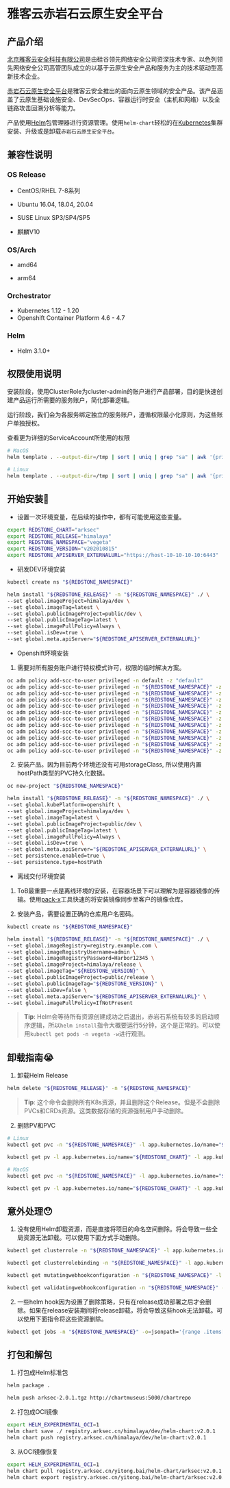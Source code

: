 # 雅客云赤岩石云原生安全平台

## 产品介绍

[北京雅客云安全科技有限公司](https://www.arksec.cn/)是由硅谷领先网络安全公司资深技术专家、以色列领先网络安全公司高管团队成立的以基于云原生安全产品和服务为主的技术驱动型高新技术企业。

[赤岩石云原生安全平台](https://www.arksec.cn)是雅客云安全推出的面向云原生领域的安全产品。该产品涵盖了云原生基础设施安全、DevSecOps、容器运行时安全（主机和网络）以及全链路攻击回溯分析等能力。

产品使用[Helm](https://helm.sh)包管理器进行资源管理。使用`helm-chart`轻松的在[Kubernetes](http://kubernetes.io)集群安装、升级或是卸载`赤岩石云原生安全平台`。

## 兼容性说明

### OS Release

- CentOS/RHEL 7-8系列

- Ubuntu 16.04, 18.04, 20.04

- SUSE Linux SP3/SP4/SP5

- 麒麟V10

### OS/Arch

- amd64

- arm64

### Orchestrator

- Kubernetes 1.12 - 1.20
- Openshift Container Platform 4.6 - 4.7

### Helm

- Helm 3.1.0+

## 权限使用说明

安装阶段，使用ClusterRole为cluster-admin的账户进行产品部署，目的是快速创建产品运行所需要的服务账户，简化部署逻辑。

运行阶段，我们会为各服务绑定独立的服务账户，遵循权限最小化原则，为这些账户单独授权。

查看更为详细的ServiceAccount所使用的权限

```bash
# MacOS
helm template . --output-dir=/tmp | sort | uniq | grep "sa" | awk '{print $2}'  | xargs -n1 -I L cat "L"

# Linux
helm template . --output-dir=/tmp | sort | uniq | grep "sa" | awk '{print $2}'  | xargs -i cat {}
```

## 开始安装🚀

* 设置一次环境变量，在后续的操作中，都有可能使用这些变量。

```bash
export REDSTONE_CHART="arksec"
export REDSTONE_RELEASE="himalaya"
export REDSTONE_NAMESPACE="vegeta"
export REDSTONE_VERSION="v202010815"
export REDSTONE_APISERVER_EXTERNALURL="https://host-10-10-10-10:6443"
```

* 研发DEV环境安装

```bash
kubectl create ns "${REDSTONE_NAMESPACE}"

helm install "${REDSTONE_RELEASE}" -n "${REDSTONE_NAMESPACE}" ./ \
--set global.imageProject=himalaya/dev \
--set global.imageTag=latest \
--set global.publicImageProject=public/dev \
--set global.publicImageTag=latest \
--set global.imagePullPolicy=Always \
--set global.isDev=true \
--set global.meta.apiServer="${REDSTONE_APISERVER_EXTERNALURL}"
```

* Openshift环境安装

1. 需要对所有服务账户进行特权模式许可，权限的临时解决方案。

```bash
oc adm policy add-scc-to-user privileged -n default -z "default"
oc adm policy add-scc-to-user privileged -n "${REDSTONE_NAMESPACE}" -z "default"
oc adm policy add-scc-to-user privileged -n "${REDSTONE_NAMESPACE}" -z "${REDSTONE_RELEASE}-${REDSTONE_CHART}-cluster-base"
oc adm policy add-scc-to-user privileged -n "${REDSTONE_NAMESPACE}" -z "${REDSTONE_RELEASE}-${REDSTONE_CHART}-cluster-backend"
oc adm policy add-scc-to-user privileged -n "${REDSTONE_NAMESPACE}" -z "${REDSTONE_RELEASE}-${REDSTONE_CHART}-cluster-webhook"
oc adm policy add-scc-to-user privileged -n "${REDSTONE_NAMESPACE}" -z "${REDSTONE_RELEASE}-${REDSTONE_CHART}-cluster-webhook-patch"
oc adm policy add-scc-to-user privileged -n "${REDSTONE_NAMESPACE}" -z "${REDSTONE_RELEASE}-${REDSTONE_CHART}-cluster-network-controller"
oc adm policy add-scc-to-user privileged -n "${REDSTONE_NAMESPACE}" -z "${REDSTONE_RELEASE}-${REDSTONE_CHART}-cluster-network-manager"
oc adm policy add-scc-to-user privileged -n "${REDSTONE_NAMESPACE}" -z "${REDSTONE_RELEASE}-${REDSTONE_CHART}-cluster-ruleengine-controller"
oc adm policy add-scc-to-user privileged -n "${REDSTONE_NAMESPACE}" -z "${REDSTONE_RELEASE}-${REDSTONE_CHART}-cluster-task-creator"
oc adm policy add-scc-to-user privileged -n "${REDSTONE_NAMESPACE}" -z "${REDSTONE_RELEASE}-${REDSTONE_CHART}-cluster-task-master"
oc adm policy add-scc-to-user privileged -n "${REDSTONE_NAMESPACE}" -z "${REDSTONE_RELEASE}-${REDSTONE_CHART}-cluster-task-creator-alice"
```

2. 安装产品。因为目前两个环境还没有可用storageClass, 所以使用内置hostPath类型的PVC持久化数据。

```bash
oc new-project "${REDSTONE_NAMESPACE}"

helm install "${REDSTONE_RELEASE}" -n "${REDSTONE_NAMESPACE}" ./ \
--set global.kubePlatform=openshift \
--set global.imageProject=himalaya/dev \
--set global.imageTag=latest \
--set global.publicImageProject=public/dev \
--set global.publicImageTag=latest \
--set global.imagePullPolicy=Always \
--set global.isDev=true \
--set global.meta.apiServer="${REDSTONE_APISERVER_EXTERNALURL}" \
--set persistence.enabled=true \
--set persistence.type=hostPath
```

* 离线交付环境安装

1. ToB最重要一点是离线环境的安装，在容器场景下可以理解为是容器镜像的传输。使用[pack-x](https://gitlab.arksec.cn/az/pack-x)工具快速的将安装镜像同步至客户的镜像仓库。

2. 安装产品，需要设置正确的仓库用户名密码。

```bash
kubectl create ns "${REDSTONE_NAMESPACE}"

helm install "${REDSTONE_RELEASE}" -n "${REDSTONE_NAMESPACE}" ./ \
--set global.imageRegistry=registry.example.com \
--set global.imageRegistryUsername=admin \
--set global.imageRegistryPassword=Harbor12345 \
--set global.imageProject=himalaya/release \
--set global.imageTag="${REDSTONE_VERSION}" \
--set global.publicImageProject=public/release \
--set global.publicImageTag="${REDSTONE_VERSION}" \
--set global.isDev=false \
--set global.meta.apiServer="${REDSTONE_APISERVER_EXTERNALURL}" \
--set global.imagePullPolicy=IfNotPresent 
```

> **Tip**: Helm会等待所有资源创建成功之后退出，赤岩石系统有较多的启动顺序逻辑，所以`helm install`指令大概要运行5分钟，这个是正常的。可以使用`kubectl get pods -n vegeta -w`进行观测。


## 卸载指南😭

1. 卸载Helm Release

```bash
helm delete "${REDSTONE_RELEASE}" -n "${REDSTONE_NAMESPACE}"
```

> **Tip**: 这个命令会删除所有K8s资源，并且删除这个Release。但是不会删除PVCs和CRDs资源。这类数据存储的资源强制用户手动删除。

2. 删除PV和PVC

```bash
# Linux
kubectl get pvc -n "${REDSTONE_NAMESPACE}" -l app.kubernetes.io/name="${REDSTONE_CHART}" -l app.kubernetes.io/instance="${REDSTONE_RELEASE}" -o=jsonpath='{range .items[*]}{.metadata.name}{"\n"}{end}' | xargs -i kubectl delete pvc {} -n "${REDSTONE_NAMESPACE}"

kubectl get pv -l app.kubernetes.io/name="${REDSTONE_CHART}" -l app.kubernetes.io/instance="${REDSTONE_RELEASE}" -o=jsonpath='{range .items[*]}{.metadata.name}{"\n"}{end}' | xargs -i kubectl delete pv {} 

# MacOS
kubectl get pvc -n "${REDSTONE_NAMESPACE}" -l app.kubernetes.io/name="${REDSTONE_CHART}" -l app.kubernetes.io/instance="${REDSTONE_RELEASE}" -o=jsonpath='{range .items[*]}{.metadata.name}{"\n"}{end}' | xargs -n1 -I L kubectl delete pvc  -n "${REDSTONE_NAMESPACE}" "L"

kubectl get pv -l app.kubernetes.io/name="${REDSTONE_CHART}" -l app.kubernetes.io/instance="${REDSTONE_RELEASE}" -o=jsonpath='{range .items[*]}{.metadata.name}{"\n"}{end}' | xargs -n1 -I L kubectl delete pv "L"
```


## 意外处理😯

1. 没有使用Helm卸载资源，而是直接将项目的命名空间删除。将会导致一些全局资源无法卸载。可以使用下面方式手动删除。

```bash
kubectl get clusterrole -n "${REDSTONE_NAMESPACE}" -l app.kubernetes.io/name="${REDSTONE_CHART}" -l app.kubernetes.io/instance="${REDSTONE_RELEASE}" -o=jsonpath='{range .items[*]}{.metadata.name}{"\n"}{end}' | xargs -i kubectl delete clusterrole {} -n "${REDSTONE_NAMESPACE}"

kubectl get clusterrolebinding -n "${REDSTONE_NAMESPACE}" -l app.kubernetes.io/name="${REDSTONE_CHART}" -l app.kubernetes.io/instance="${REDSTONE_RELEASE}" -o=jsonpath='{range .items[*]}{.metadata.name}{"\n"}{end}' | xargs -i kubectl delete clusterrolebinding {} -n "${REDSTONE_NAMESPACE}"

kubectl get mutatingwebhookconfiguration -n "${REDSTONE_NAMESPACE}" -l app.kubernetes.io/name="${REDSTONE_CHART}" -l app.kubernetes.io/instance="${REDSTONE_RELEASE}" -o=jsonpath='{range .items[*]}{.metadata.name}{"\n"}{end}' | xargs -i kubectl delete mutatingwebhookconfiguration {} -n "${REDSTONE_NAMESPACE}"

kubectl get validatingwebhookconfiguration -n "${REDSTONE_NAMESPACE}" -l app.kubernetes.io/name="${REDSTONE_CHART}" -l app.kubernetes.io/instance="${REDSTONE_RELEASE}" -o=jsonpath='{range .items[*]}{.metadata.name}{"\n"}{end}' | xargs -i kubectl delete validatingwebhookconfiguration {} -n "${REDSTONE_NAMESPACE}"
```

2. 一些helm hook因为设置了删除策略，只有在release成功部署之后才会删除。如果在release安装期间将release卸载，将会导致这些hook无法卸载。可以使用下面指令将这些资源删除。

```bash
kubectl get jobs -n "${REDSTONE_NAMESPACE}" -o=jsonpath='{range .items[*]}{.metadata.name}{"\n"}{end}' | xargs -i kubectl delete jobs -n "${REDSTONE_NAMESPACE}" {}
```

## 打包和解包

1. 打包成Helm标准包

```bash
helm package . 

helm push arksec-2.0.1.tgz http://chartmuseus:5000/chartrepo
```

2. 打包成OCI镜像

```bash
export HELM_EXPERIMENTAL_OCI=1
helm chart save ./ registry.arksec.cn/himalaya/dev/helm-chart:v2.0.1
helm chart push registry.arksec.cn/himalaya/dev/helm-chart:v2.0.1
```

3. 从OCI镜像恢复

```bash
export HELM_EXPERIMENTAL_OCI=1
helm chart pull registry.arksec.cn/yitong.bai/helm-chart/arksec:v2.0.1
helm chart export registry.arksec.cn/yitong.bai/helm-chart/arksec:v2.0.1
```

